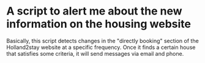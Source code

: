 # A script to alert me about the new information on the housing website
 Basically, this script detects changes in the "directly booking" section of the Holland2stay website at a specific frequency. Once it finds a certain house that satisfies some criteria, it will send messages via email and phone.
